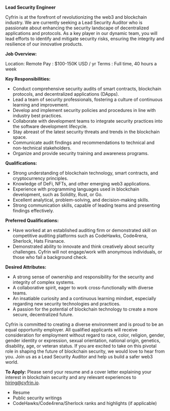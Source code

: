 **Lead Security Engineer**

Cyfrin is at the forefront of revolutionizing the web3 and blockchain industry. We are currently seeking a Lead Security Auditor who is passionate about enhancing the security landscape of decentralized applications and protocols. As a key player in our dynamic team, you will lead efforts to identify and mitigate security risks, ensuring the integrity and resilience of our innovative products.

**Job Overview:**

Location: Remote
Pay : $100-150K USD / yr
Terms : Full time, 40 hours a week

**Key Responsibilities:**

-   Conduct comprehensive security audits of smart contracts, blockchain protocols, and decentralized applications (DApps).
-   Lead a team of security professionals, fostering a culture of continuous learning and improvement.
-   Develop and implement security policies and procedures in line with industry best practices.
-   Collaborate with development teams to integrate security practices into the software development lifecycle.
-   Stay abreast of the latest security threats and trends in the blockchain space.
-   Communicate audit findings and recommendations to technical and non-technical stakeholders.
-   Organize and provide security training and awareness programs.
  
**Qualifications:**

-   Strong understanding of blockchain technology, smart contracts, and cryptocurrency principles.
-   Knowledge of DeFi, NFTs, and other emerging web3 applications.
-   Experience with programming languages used in blockchain development, such as Solidity, Rust, or Go.
-   Excellent analytical, problem-solving, and decision-making skills.
-   Strong communication skills, capable of leading teams and presenting findings effectively.
  
**Preferred Qualifications:**

-   Have worked at an established auditing firm or demonstrated skill on competitive auditing platforms such as CodeHawks, Code4rena,  Sherlock, Hats Finanace.
-   Demonstrated ability to innovate and think creatively about security challenges.
Cyfrin will not engage/work with anonymous individuals, or those who fail a background check.

**Desired Attributes:**

-   A strong sense of ownership and responsibility for the security and integrity of complex systems.
-   A collaborative spirit, eager to work cross-functionally with diverse teams.
-   An insatiable curiosity and a continuous learning mindset, especially regarding new security technologies and practices.
-   A passion for the potential of blockchain technology to create a more secure, decentralized future.
  
Cyfrin is committed to creating a diverse environment and is proud to be an equal opportunity employer. All qualified applicants will receive consideration for employment without regard to race, color, religion, gender, gender identity or expression, sexual orientation, national origin, genetics, disability, age, or veteran status.
If you are excited to take on this pivotal role in shaping the future of blockchain security, we would love to hear from you. Join us as a Lead Security Auditor and help us build a safer web3 world.

**To Apply:** Please send your resume and a cover letter explaining your interest in blockchain security and any relevant experiences to hiring@cyfrin.io.

- Resume
- Public security writings
- CodeHawks/Code4rena/Sherlock ranks and highlights (if applicable)
